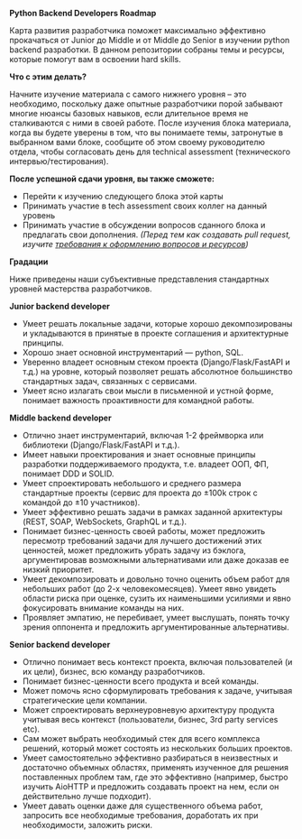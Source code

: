 **Python Backend Developers Roadmap**

Карта развития разработчика поможет максимально эффективно прокачаться от Junior до Middle и от Middle до Senior в изучении python backend разработки.
В данном репозитории собраны темы и ресурсы, которые помогут вам в освоении hard skills. 

**Что с этим делать?**

Начните изучение материала с самого нижнего уровня – это необходимо, поскольку даже опытные разработчики порой забывают многие нюансы базовых навыков, если длительное время не сталкиваются с ними в своей работе.
После изучения блока материала, когда вы будете уверены в том, что вы понимаете темы, затронутые в выбранном вами блоке, сообщите об этом своему руководителю отдела, чтобы согласовать день для technical assessment (технического интервью/тестирования).

**После успешной сдачи уровня, вы также сможете:**

* Перейти к изучению следующего блока этой карты
* Принимать участие в tech assessment своих коллег на данный уровень
* Принимать участие в обсуждении вопросов сданного блока и предлагать свои дополнения.
_(Перед тем как создавать pull request, изучите [требования к оформлению вопросов и ресурсов](./requirements.md))_

**Градации**

Ниже приведены наши субъективные представления стандартных уровней мастерства разработчиков.

**Junior backend developer**

* Умеет решать локальные задачи, которые хорошо декомпозированы и укладываются в принятые в проекте соглашения и архитектурные принципы. 
* Хорошо знает основной инструментарий — python, SQL.
* Уверенно владеет основным стеком проекта (Django/Flask/FastAPI и т.д.) на уровне, который позволяет решать абсолютное большинство стандартных задач, связанных с сервисами.
* Умеет ясно излагать свои мысли в письменной и устной форме, понимает важность проактивности для командной работы.


**Middle backend developer**

* Отлично знает инструментарий, включая 1-2 фреймворка или библиотеки (Django/Flask/FastAPI и т.д.).
* Имеет навыки проектирования и знает основные принципы разработки поддерживаемого продукта, т.е. владеет ООП, ФП, понимает DDD и SOLID.
* Умеет спроектировать небольшого и среднего размера стандартные проекты (сервис для проекта до ±100k строк с командой до ±10 участников).
* Умеет эффективно решать задачи в рамках заданной архитектуры (REST, SOAP, WebSockets, GraphQL и т.д.).
* Понимает бизнес-ценность своей работы, может предложить пересмотр требований задачи для лучшего достижений этих ценностей, может предложить убрать задачу из бэклога, аргументировав возможными альтернативами или даже доказав ее низкий приоритет.
* Умеет декомпозировать и довольно точно оценить объем работ для небольших работ (до 2-х человекомесяцев). Умеет явно увидеть области риска при оценке, сузить их наименьшими усилиями и явно фокусировать внимание команды на них.
* Проявляет эмпатию, не перебивает, умеет выслушать, понять точку зрения оппонента и предложить аргументированные альтернативы.


**Senior backend developer**

* Отлично понимает весь контекст проекта, включая пользователей (и их цели), бизнес, всю команду разработчиков.
* Понимает бизнес-ценности всего продукта и всей команды.
* Может помочь ясно сформулировать требования к задаче, учитывая стратегические цели компании.
* Может спроектировать верхнеуровневую архитектуру продукта учитывая весь контекст (пользователи, бизнес, 3rd party services etc).
* Сам может выбрать необходимый стек для всего комплекса решений, который может состоять из нескольких больших проектов.
* Умеет самостоятельно эффективно разбираться в неизвестных и достаточно объемных областях, применять изученное для решения поставленных проблем там, где это эффективно (например, быстро изучить AioHTTP и предложить создавать проект на нем, если он действительно лучше подходит).
* Умеет давать оценки даже для существенного объема работ, запросить все необходимые требования, доработать их при необходимости, заложить риски.
